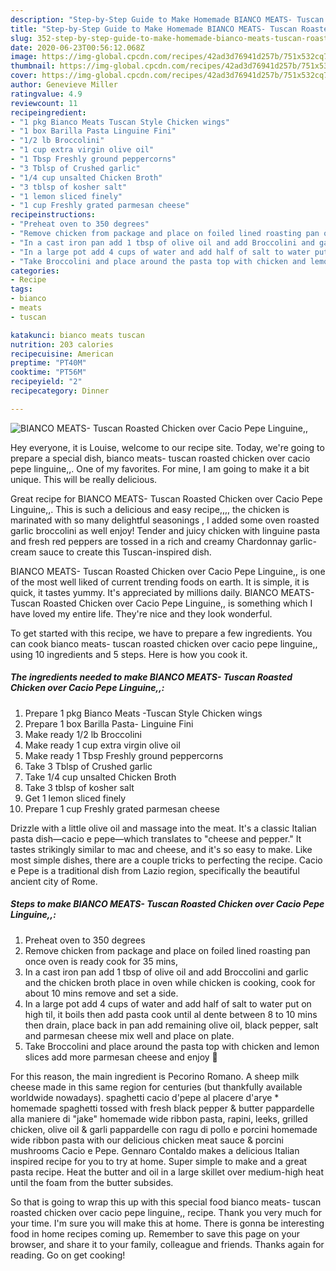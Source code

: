 ```yaml
---
description: "Step-by-Step Guide to Make Homemade BIANCO MEATS- Tuscan Roasted Chicken over Cacio Pepe Linguine,,"
title: "Step-by-Step Guide to Make Homemade BIANCO MEATS- Tuscan Roasted Chicken over Cacio Pepe Linguine,,"
slug: 352-step-by-step-guide-to-make-homemade-bianco-meats-tuscan-roasted-chicken-over-cacio-pepe-linguine
date: 2020-06-23T00:56:12.068Z
image: https://img-global.cpcdn.com/recipes/42ad3d76941d257b/751x532cq70/bianco-meats-tuscan-roasted-chicken-over-cacio-pepe-linguine-recipe-main-photo.jpg
thumbnail: https://img-global.cpcdn.com/recipes/42ad3d76941d257b/751x532cq70/bianco-meats-tuscan-roasted-chicken-over-cacio-pepe-linguine-recipe-main-photo.jpg
cover: https://img-global.cpcdn.com/recipes/42ad3d76941d257b/751x532cq70/bianco-meats-tuscan-roasted-chicken-over-cacio-pepe-linguine-recipe-main-photo.jpg
author: Genevieve Miller
ratingvalue: 4.9
reviewcount: 11
recipeingredient:
- "1 pkg Bianco Meats Tuscan Style Chicken wings"
- "1 box Barilla Pasta Linguine Fini"
- "1/2 lb Broccolini"
- "1 cup extra virgin olive oil"
- "1 Tbsp Freshly ground peppercorns"
- "3 Tblsp of Crushed garlic"
- "1/4 cup unsalted Chicken Broth"
- "3 tblsp of kosher salt"
- "1 lemon sliced finely"
- "1 cup Freshly grated parmesan cheese"
recipeinstructions:
- "Preheat oven to 350 degrees"
- "Remove chicken from package and place on foiled lined roasting pan once oven is ready cook for 35 mins,"
- "In a cast iron pan add 1 tbsp of olive oil and add Broccolini and garlic and the chicken broth place in oven while chicken is cooking, cook for about 10 mins remove and set a side."
- "In a large pot add 4 cups of water and add half of salt to water put on high til, it boils then add pasta cook until al dente between 8 to 10 mins then drain, place back in pan add remaining olive oil, black pepper, salt and parmesan cheese mix well and place on plate."
- "Take Broccolini and place around the pasta top with chicken and lemon slices add more parmesan cheese and enjoy 🤗"
categories:
- Recipe
tags:
- bianco
- meats
- tuscan

katakunci: bianco meats tuscan 
nutrition: 203 calories
recipecuisine: American
preptime: "PT40M"
cooktime: "PT56M"
recipeyield: "2"
recipecategory: Dinner

---
```



![BIANCO MEATS- Tuscan Roasted Chicken over Cacio Pepe Linguine,,](https://img-global.cpcdn.com/recipes/42ad3d76941d257b/751x532cq70/bianco-meats-tuscan-roasted-chicken-over-cacio-pepe-linguine-recipe-main-photo.jpg)

Hey everyone, it is Louise, welcome to our recipe site. Today, we're going to prepare a special dish, bianco meats- tuscan roasted chicken over cacio pepe linguine,,. One of my favorites. For mine, I am going to make it a bit unique. This will be really delicious.

Great recipe for BIANCO MEATS- Tuscan Roasted Chicken over Cacio Pepe Linguine,,. This is such a delicious and easy recipe,,,, the chicken is marinated with so many delightful seasonings , I added some oven roasted garlic broccolini as well enjoy! Tender and juicy chicken with linguine pasta and fresh red peppers are tossed in a rich and creamy Chardonnay garlic-cream sauce to create this Tuscan-inspired dish.

BIANCO MEATS- Tuscan Roasted Chicken over Cacio Pepe Linguine,, is one of the most well liked of current trending foods on earth. It is simple, it is quick, it tastes yummy. It's appreciated by millions daily. BIANCO MEATS- Tuscan Roasted Chicken over Cacio Pepe Linguine,, is something which I have loved my entire life. They're nice and they look wonderful.


To get started with this recipe, we have to prepare a few ingredients. You can cook bianco meats- tuscan roasted chicken over cacio pepe linguine,, using 10 ingredients and 5 steps. Here is how you cook it.

<!--inarticleads1-->

##### The ingredients needed to make BIANCO MEATS- Tuscan Roasted Chicken over Cacio Pepe Linguine,,:

1. Prepare 1 pkg Bianco Meats -Tuscan Style Chicken wings
1. Prepare 1 box Barilla Pasta- Linguine Fini
1. Make ready 1/2 lb Broccolini
1. Make ready 1 cup extra virgin olive oil
1. Make ready 1 Tbsp Freshly ground peppercorns
1. Take 3 Tblsp of Crushed garlic
1. Take 1/4 cup unsalted Chicken Broth
1. Take 3 tblsp of kosher salt
1. Get 1 lemon sliced finely
1. Prepare 1 cup Freshly grated parmesan cheese


Drizzle with a little olive oil and massage into the meat. It&#39;s a classic Italian pasta dish—cacio e pepe—which translates to &#34;cheese and pepper.&#34; It tastes strikingly similar to mac and cheese, and it&#39;s so easy to make. Like most simple dishes, there are a couple tricks to perfecting the recipe. Cacio e Pepe is a traditional dish from Lazio region, specifically the beautiful ancient city of Rome. 

<!--inarticleads2-->

##### Steps to make BIANCO MEATS- Tuscan Roasted Chicken over Cacio Pepe Linguine,,:

1. Preheat oven to 350 degrees
1. Remove chicken from package and place on foiled lined roasting pan once oven is ready cook for 35 mins,
1. In a cast iron pan add 1 tbsp of olive oil and add Broccolini and garlic and the chicken broth place in oven while chicken is cooking, cook for about 10 mins remove and set a side.
1. In a large pot add 4 cups of water and add half of salt to water put on high til, it boils then add pasta cook until al dente between 8 to 10 mins then drain, place back in pan add remaining olive oil, black pepper, salt and parmesan cheese mix well and place on plate.
1. Take Broccolini and place around the pasta top with chicken and lemon slices add more parmesan cheese and enjoy 🤗


For this reason, the main ingredient is Pecorino Romano. A sheep milk cheese made in this same region for centuries (but thankfully available worldwide nowadays). spaghetti cacio d&#39;pepe al placere d&#39;arye * homemade spaghetti tossed with fresh black pepper &amp; butter pappardelle alla maniere di &#34;jake&#34; homemade wide ribbon pasta, rapini, leeks, grilled chicken, olive oil &amp; garli pappardelle con ragu di pollo e porcini homemade wide ribbon pasta with our delicious chicken meat sauce &amp; porcini mushrooms Cacio e Pepe. Gennaro Contaldo makes a delicious Italian inspired recipe for you to try at home. Super simple to make and a great pasta recipe. Heat the butter and oil in a large skillet over medium-high heat until the foam from the butter subsides. 

So that is going to wrap this up with this special food bianco meats- tuscan roasted chicken over cacio pepe linguine,, recipe. Thank you very much for your time. I'm sure you will make this at home. There is gonna be interesting food in home recipes coming up. Remember to save this page on your browser, and share it to your family, colleague and friends. Thanks again for reading. Go on get cooking!
